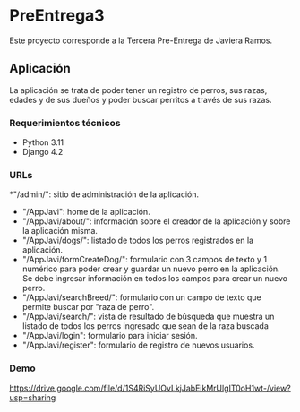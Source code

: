 # PreEntrega3

Este proyecto corresponde a la Tercera Pre-Entrega de Javiera Ramos.

## Aplicación

La aplicación se trata de poder tener un registro de perros, sus razas, edades y de sus dueños y poder buscar perritos a través de sus razas.

### Requerimientos técnicos
* Python 3.11
* Django 4.2

### URLs
*"/admin/": sitio de administración de la aplicación.
* "/AppJavi": home de la aplicación.
* "/AppJavi/about/": información sobre el creador de la aplicación y sobre la aplicación misma.
* "/AppJavi/dogs/": listado de todos los perros registrados en la aplicación.
* "/AppJavi/formCreateDog/": formulario con 3 campos de texto y 1 numérico para poder crear y guardar un nuevo perro en la aplicación. Se debe ingresar información en todos los campos para crear un nuevo perro.
* "/AppJavi/searchBreed/": formulario con un campo de texto que permite buscar por "raza de perro".
* "/AppJavi/search/": vista de resultado de búsqueda que muestra un listado de todos los perros ingresado que sean de la raza buscada
* "/AppJavi/login": formulario para iniciar sesión.
* "/AppJavi/register": formulario de registro de nuevos usuarios.

### Demo

https://drive.google.com/file/d/1S4RiSyUOvLkjJabEikMrUlgIT0oH1wt-/view?usp=sharing
